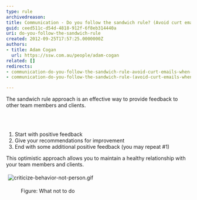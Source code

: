 ```yaml
---
type: rule
archivedreason: 
title: Communication - Do you follow the sandwich rule? (Avoid curt emails when correcting people)
guid: ceed511c-d54d-4818-912f-6f8eb314440a
uri: do-you-follow-the-sandwich-rule
created: 2012-09-25T17:57:25.0000000Z
authors:
- title: Adam Cogan
  url: https://ssw.com.au/people/adam-cogan
related: []
redirects:
- communication-do-you-follow-the-sandwich-rule-avoid-curt-emails-when-correcting-people
- communication-do-you-follow-the-sandwich-rule-(avoid-curt-emails-when-correcting-people)

---
```



<p>
                    The sandwich rule approach is an effective way to provide feedback to other team
                    members and clients.</p>
<br><excerpt class='endintro'></excerpt><br>
<ol>
                    <li>Start with positive feedback</li>
                    <li>Give your recommendations for improvement</li>
                    <li>End with some additional positive feedback (you may repeat #1)</li>
                </ol>
                <p>
                    This optimistic approach allows you to maintain a healthy relationship with your
                    team members and clients.</p><p class="ssw15-rteElement-GreyBox"><img src="/Management/Rules-to-Better-Software-Consultants-Working-in-a-Team/PublishingImages/criticize-behavior-not-person.gif" alt="criticize-behavior-not-person.gif" style="margin&#58;5px;" />&#160;</p><dd class="ssw15-rteElement-FigureBad">Figure&#58; What not to do​</dd>



